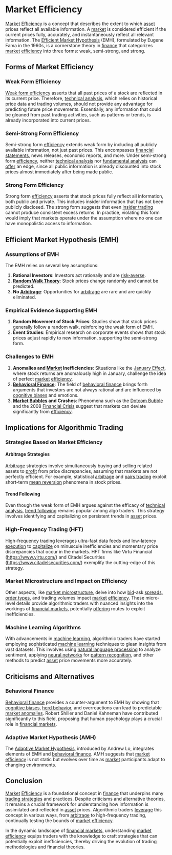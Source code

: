 # Market Efficiency

[Market](../m/market.md) [Efficiency](../e/efficiency.md) is a concept that describes the extent to which [asset](../a/asset.md) prices reflect all available information. A [market](../m/market.md) is considered efficient if the current prices fully, accurately, and instantaneously reflect all relevant information. The [Efficient Market Hypothesis](../e/efficient_market_hypothesis.md) (EMH), formulated by Eugene Fama in the 1960s, is a cornerstone theory in [finance](../f/finance.md) that categorizes [market](../m/market.md) [efficiency](../e/efficiency.md) into three forms: weak, semi-strong, and strong.

## Forms of Market Efficiency

### Weak Form Efficiency

[Weak form efficiency](../w/weak_form_efficiency.md) asserts that all past prices of a stock are reflected in its current price. Therefore, [technical analysis](../t/technical_analysis.md), which relies on historical price data and trading volumes, should not provide any advantage for predicting future price movements. Essentially, any information that could be gleaned from past trading activities, such as patterns or trends, is already incorporated into current prices.

### Semi-Strong Form Efficiency

Semi-strong form [efficiency](../e/efficiency.md) extends weak form by including all publicly available information, not just past prices. This encompasses [financial statements](../f/financial_statements.md), news releases, economic reports, and more. Under semi-strong form [efficiency](../e/efficiency.md), neither [technical analysis](../t/technical_analysis.md) nor [fundamental analysis](../f/fundamental_analysis.md) can [offer](../o/offer.md) an edge, since all public information is already discounted into stock prices almost immediately after being made public.

### Strong Form Efficiency

Strong form [efficiency](../e/efficiency.md) asserts that stock prices fully reflect all information, both public and private. This includes insider information that has not been publicly disclosed. The strong form suggests that even [insider trading](../i/insider.md) cannot produce consistent excess returns. In practice, violating this form would imply that markets operate under the assumption where no one can have monopolistic access to information.

## Efficient Market Hypothesis (EMH)

### Assumptions of EMH

The EMH relies on several key assumptions:

1. **Rational Investors**: Investors act rationally and are [risk-averse](../r/risk-averse.md).
2. **[Random Walk Theory](../r/random_walk_theory.md)**: Stock prices change randomly and cannot be predicted.
3. **No [Arbitrage](../a/arbitrage.md)**: Opportunities for [arbitrage](../a/arbitrage.md) are rare and are quickly eliminated.

### Empirical Evidence Supporting EMH

1. **Random Movement of Stock Prices**: Studies show that stock prices generally follow a random walk, reinforcing the weak form of EMH.
2. **Event Studies**: Empirical research on corporate events shows that stock prices adjust rapidly to new information, supporting the semi-strong form.

### Challenges to EMH

1. **Anomalies and [Market](../m/market.md) Inefficiencies**: Situations like the [January Effect](../j/january_effect.md), where stock returns are anomalously high in January, challenge the idea of perfect [market](../m/market.md) [efficiency](../e/efficiency.md).
2. **[Behavioral Finance](../b/behavioral_finance.md)**: The field of [behavioral finance](../b/behavioral_finance.md) brings forth arguments that investors are not always rational and are influenced by [cognitive biases](../c/cognitive_biases_in_trading.md) and emotions.
3. **[Market](../m/market.md) [Bubbles](../b/bubble.md) and Crashes**: Phenomena such as the [Dotcom Bubble](../d/dotcom_bubble.md) and the 2008 [Financial Crisis](../f/financial_crisis.md) suggest that markets can deviate significantly from [efficiency](../e/efficiency.md).

## Implications for Algorithmic Trading

### Strategies Based on Market Efficiency

#### Arbitrage Strategies

[Arbitrage](../a/arbitrage.md) strategies involve simultaneously buying and selling related assets to [profit](../p/profit.md) from price discrepancies, assuming that markets are not perfectly efficient. For example, statistical [arbitrage](../a/arbitrage.md) and [pairs trading](../p/pairs_trading.md) exploit short-term [mean reversion](../m/mean_reversion.md) phenomena in stock prices.

#### Trend Following

Even though the weak form of EMH argues against the efficacy of [technical analysis](../t/technical_analysis.md), [trend following](../t/trend_following.md) remains popular among algo traders. This strategy involves identifying and capitalizing on persistent trends in [asset](../a/asset.md) prices.

### High-Frequency Trading (HFT)

High-frequency trading leverages ultra-fast data feeds and low-latency [execution](../e/execution.md) to [capitalize](../c/capitalize.md) on minuscule inefficiencies and momentary price discrepancies that occur in the markets. HFT firms like Virtu Financial (https://www.virtu.com/) and Citadel Securities (https://www.citadelsecurities.com/) exemplify the cutting-edge of this strategy.

### Market Microstructure and Impact on Efficiency

Other aspects, like [market microstructure](../m/market_microstructure.md), delve into how [bid](../b/bid.md)-ask [spreads](../s/spreads.md), [order types](../o/order_types_in_trading.md), and trading volumes impact [market](../m/market.md) [efficiency](../e/efficiency.md). These micro-level details provide algorithmic traders with nuanced insights into the workings of [financial markets](../f/financial_market.md), potentially [offering](../o/offering.md) routes to exploit inefficiencies.

### Machine Learning Algorithms

With advancements in [machine learning](../m/machine_learning.md), algorithmic traders have started employing sophisticated [machine learning](../m/machine_learning.md) techniques to glean insights from vast datasets. This involves using [natural language processing](../n/natural_language_processing_(nlp)_in_trading.md) to analyze sentiment, applying [neural networks](../n/neural_networks_in_trading.md) for [pattern recognition](../p/pattern_recognition.md), and other methods to predict [asset](../a/asset.md) price movements more accurately.

## Criticisms and Alternatives

### Behavioral Finance

[Behavioral finance](../b/behavioral_finance.md) provides a counter-argument to EMH by showing that [cognitive biases](../c/cognitive_biases_in_trading.md), [herd behavior](../h/herd_behavior_in_trading.md), and overreactions can lead to predictable [market anomalies](../m/market_anomalies.md). Robert Shiller and Daniel Kahneman have contributed significantly to this field, proposing that human psychology plays a crucial role in [financial markets](../f/financial_market.md).

### Adaptive Market Hypothesis (AMH)

The [Adaptive Market Hypothesis](../a/adaptive_market_hypothesis.md), introduced by Andrew Lo, integrates elements of EMH and [behavioral finance](../b/behavioral_finance.md). AMH suggests that [market](../m/market.md) [efficiency](../e/efficiency.md) is not static but evolves over time as [market](../m/market.md) participants adapt to changing environments.

## Conclusion

[Market](../m/market.md) [Efficiency](../e/efficiency.md) is a foundational concept in [finance](../f/finance.md) that underpins many [trading strategies](../t/trading_strategies.md) and practices. Despite criticisms and alternative theories, it remains a crucial framework for understanding how information is assimilated and reflected in [asset](../a/asset.md) prices. Algorithmic traders [leverage](../l/leverage.md) this concept in various ways, from [arbitrage](../a/arbitrage.md) to high-frequency trading, continually testing the bounds of [market](../m/market.md) [efficiency](../e/efficiency.md).

In the dynamic landscape of [financial markets](../f/financial_market.md), understanding [market](../m/market.md) [efficiency](../e/efficiency.md) equips traders with the knowledge to craft strategies that can potentially exploit inefficiencies, thereby driving the evolution of trading methodologies and financial theories.

